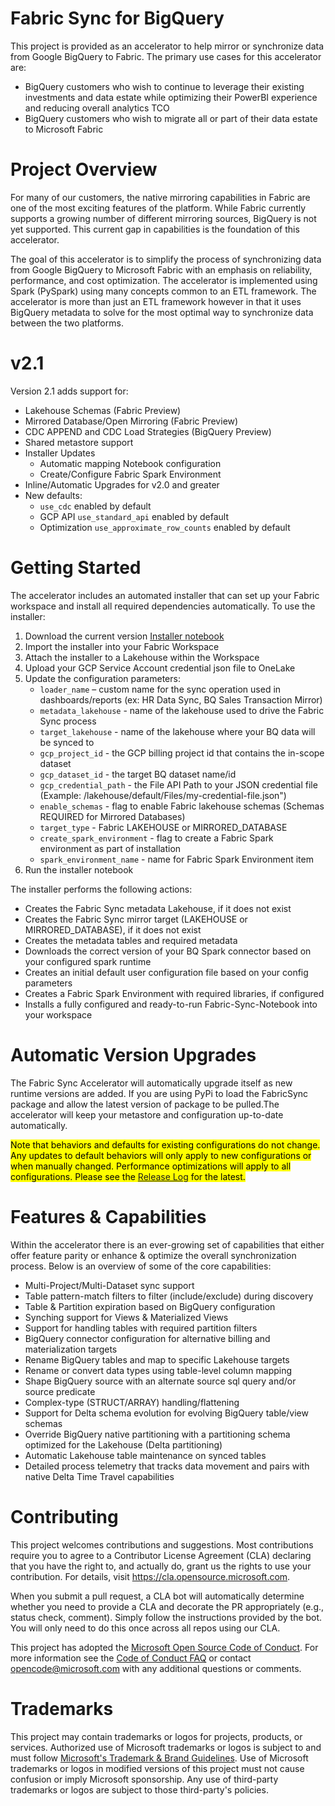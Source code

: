 # Fabric Sync for BigQuery

This project is provided as an accelerator to help mirror or synchronize data from Google BigQuery to Fabric. The primary use cases for this accelerator are:
 - BigQuery customers who wish to continue to leverage their existing investments and data estate while optimizing their PowerBI experience and reducing overall analytics TCO
 - BigQuery customers who wish to migrate all or part of their data estate to Microsoft Fabric

# Project Overview

For many of our customers, the native mirroring capabilities in Fabric are one of the most exciting features of the platform. While Fabric currently supports a growing number of different mirroring sources, BigQuery is not yet supported. This current gap in capabilities is the foundation of this accelerator.

The goal of this accelerator is to simplify the process of synchronizing data from Google BigQuery to Microsoft Fabric with an emphasis on reliability, performance, and cost optimization. The accelerator is implemented using Spark (PySpark) using many concepts common to an ETL framework. The accelerator is more than just an ETL framework however in that it uses BigQuery metadata to solve for the most optimal way to synchronize data between the two platforms.

# v2.1 
Version 2.1 adds support for:
- Lakehouse Schemas (Fabric Preview)
- Mirrored Database/Open Mirroring (Fabric Preview)
- CDC APPEND and CDC Load Strategies (BigQuery Preview)
- Shared metastore support
- Installer Updates
	- Automatic mapping Notebook configuration
	- Create/Configure Fabric Spark Environment
- Inline/Automatic Upgrades for v2.0 and greater
- New defaults:
	- <code>use_cdc</code> enabled by default
	- GCP API <code>use_standard_api</code> enabled by default
	- Optimization <code>use_approximate_row_counts</code> enabled by default

# Getting Started

The accelerator includes an automated installer that can set up your Fabric workspace and install all required dependencies automatically. To use the installer:

1. Download the current version [Installer notebook](./Notebooks/v2.0.0/Fabric-Sync-Installer.ipynb)
2. Import the installer into your Fabric Workspace
3. Attach the installer to a Lakehouse within the Workspace
4. Upload your GCP Service Account credential json file to OneLake
5. Update the configuration parameters:
	- <code>loader_name</code> – custom name for the sync operation used in dashboards/reports (ex: HR Data Sync, BQ Sales Transaction Mirror)
	- <code>metadata_lakehouse</code> - name of the lakehouse used to drive the Fabric Sync process
	- <code>target_lakehouse</code> - name of the lakehouse where your BQ data will be synced to
	- <code>gcp_project_id</code> - the GCP billing project id that contains the in-scope dataset
	- <code>gcp_dataset_id</code> - the target BQ dataset name/id
	- <code>gcp_credential_path</code> - the File API Path to your JSON credential file (Example: /lakehouse/default/Files/my-credential-file.json")
	- <code>enable_schemas</code> - flag to enable Fabric lakehouse schemas (Schemas REQUIRED for Mirrored Databases)
	- <code>target_type</code> - Fabric LAKEHOUSE or MIRRORED_DATABASE
	- <code>create_spark_environment</code> - flag to create a Fabric Spark environment as part of installation
	- <code>spark_environment_name</code> - name for Fabric Spark Environment item
6. Run the installer notebook

The installer performs the following actions:
- Creates the Fabric Sync metadata Lakehouse, if it does not exist
- Creates the Fabric Sync mirror target (LAKEHOUSE or MIRRORED_DATABASE), if it does not exist
- Creates the metadata tables and required metadata
- Downloads the correct version of your BQ Spark connector based on your configured spark runtime
- Creates an initial default user configuration file based on your config parameters
- Creates a Fabric Spark Environment with required libraries, if configured
- Installs a fully configured and ready-to-run Fabric-Sync-Notebook into your workspace

# Automatic Version Upgrades
The Fabric Sync Accelerator will automatically upgrade itself as new runtime versions are added. If you are using PyPi to load the FabricSync package and allow the latest version of package to be pulled.The accelerator will keep your metastore and configuration up-to-date automatically.


<mark>Note that behaviors and defaults for existing configurations do not change. Any updates to default behaviors will only apply to new configurations or when manually changed. Performance optimizations will apply to  all configurations. Please see the [Release Log](Docs/ReleaseLog.md) for the latest.</mark>


# Features & Capabilities

Within the accelerator there is an ever-growing set of capabilities that either offer feature parity or enhance & optimize the overall synchronization process. Below is an overview of some of the core capabilities:
- Multi-Project/Multi-Dataset sync support
- Table pattern-match filters to filter (include/exclude) during discovery
- Table & Partition expiration based on BigQuery configuration
- Synching support for Views & Materialized Views
- Support for handling tables with required partition filters
- BigQuery connector configuration for alternative billing and materialization targets
- Rename BigQuery tables and map to specific Lakehouse targets
- Rename or convert data types using table-level column mapping
- Shape BigQuery source with an alternate source sql query and/or source predicate
- Complex-type (STRUCT/ARRAY) handling/flattening
- Support for Delta schema evolution for evolving BigQuery table/view schemas
- Override BigQuery native partitioning with a partitioning schema optimized for the Lakehouse (Delta partitioning)
- Automatic Lakehouse table maintenance on synced tables
- Detailed process telemetry that tracks data movement and pairs with native Delta Time Travel capabilities

# Contributing

This project welcomes contributions and suggestions.  Most contributions require you to agree to a
Contributor License Agreement (CLA) declaring that you have the right to, and actually do, grant us
the rights to use your contribution. For details, visit https://cla.opensource.microsoft.com.

When you submit a pull request, a CLA bot will automatically determine whether you need to provide
a CLA and decorate the PR appropriately (e.g., status check, comment). Simply follow the instructions
provided by the bot. You will only need to do this once across all repos using our CLA.

This project has adopted the [Microsoft Open Source Code of Conduct](https://opensource.microsoft.com/codeofconduct/).
For more information see the [Code of Conduct FAQ](https://opensource.microsoft.com/codeofconduct/faq/) or
contact [opencode@microsoft.com](mailto:opencode@microsoft.com) with any additional questions or comments.

# Trademarks

This project may contain trademarks or logos for projects, products, or services. Authorized use of Microsoft 
trademarks or logos is subject to and must follow 
[Microsoft's Trademark & Brand Guidelines](https://www.microsoft.com/en-us/legal/intellectualproperty/trademarks/usage/general).
Use of Microsoft trademarks or logos in modified versions of this project must not cause confusion or imply Microsoft sponsorship.
Any use of third-party trademarks or logos are subject to those third-party's policies.